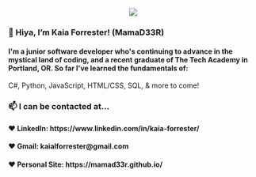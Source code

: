 <center><img src="https://media2.giphy.com/media/NKEt9elQ5cR68/giphy.gif"></center>


<h3>👋 Hiya, I’m Kaia Forrester! (MamaD33R)</h3>
<h4>I'm a junior software developer who's continuing to advance in the mystical land of coding,
and a recent graduate of The Tech Academy in Portland, OR. 
So far I've learned the fundamentals of:</h4> C#, Python, JavaScript, HTML/CSS, SQL, & more to come!

<br>

<h3>📫 I can be contacted at...</h3>
<h4>♥ LinkedIn: https://www.linkedin.com/in/kaia-forrester/</h4>
<h4>♥ Gmail: kaialforrester@gmail.com</h4>
<h4>♥ Personal Site: https://mamad33r.github.io/</h4>

<!---
MamaD33R/MamaD33R is a ✨ special ✨ repository because its `README.md` (this file) appears on your GitHub profile.
You can click the Preview link to take a look at your changes.
--->
